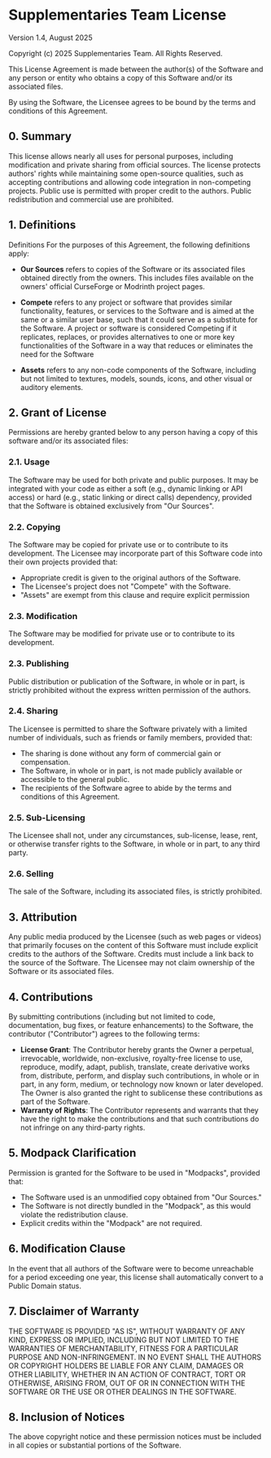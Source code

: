  # Supplementaries Team License
Version 1.4, August 2025

Copyright (c) 2025 Supplementaries Team.  All Rights Reserved.

This License Agreement is made between the author(s) of the Software and any person or entity who obtains a copy of this Software and/or its associated files.

By using the Software, the Licensee agrees to be bound by the terms and conditions of this Agreement.

## 0. Summary
This license allows nearly all uses for personal purposes, including modification and private sharing from official sources.
The license protects authors' rights while maintaining some open-source qualities, such as accepting contributions and allowing code integration in non-competing projects.
Public use is permitted with proper credit to the authors.
Public redistribution and commercial use are prohibited. 

## 1. Definitions

Definitions
For the purposes of this Agreement, the following definitions apply:

- **Our Sources** refers to copies of the Software or its associated files obtained directly from the owners. This includes files available on the owners' official CurseForge or Modrinth project pages.

- **Compete** refers to any project or software that provides similar functionality, features, or services to the Software and is aimed at the same or a similar user base, such that it could serve as a substitute for the Software. A project or software is considered Competing if it replicates, replaces, or provides alternatives to one or more key functionalities of the Software in a way that reduces or eliminates the need for the Software


- **Assets** refers to any non-code components of the Software, including but not limited to textures, models, sounds, icons, and other visual or auditory elements.

## 2. Grant of License

Permissions are hereby granted below to any person having a copy of
this software and/or its associated files:

### 2.1. Usage
The Software may be used for both private and public purposes. 
It may be integrated with your code as either a soft (e.g., dynamic linking or API access) or hard (e.g., static linking or direct calls) dependency, provided that the Software is obtained exclusively from "Our Sources".

### 2.2. Copying
The Software may be copied for private use or to contribute to its development.
The Licensee may incorporate part of this Software code into their own projects provided that:
- Appropriate credit is given to the original authors of the Software.
- The Licensee's project does not "Compete" with the Software.
- "Assets" are exempt from this clause and require explicit permission

### 2.3. Modification
The Software may be modified for private use or to contribute to its development.

### 2.3. Publishing
Public distribution or publication of the Software, in whole or in part, is strictly prohibited without the express written permission of the authors.

### 2.4. Sharing
The Licensee is permitted to share the Software privately with a limited number of individuals, such as friends or family members, provided that:

- The sharing is done without any form of commercial gain or compensation.
- The Software, in whole or in part, is not made publicly available or accessible to the general public.
- The recipients of the Software agree to abide by the terms and conditions of this Agreement.

### 2.5. Sub-Licensing
The Licensee shall not, under any circumstances, sub-license, lease, rent, or otherwise transfer rights to the Software, in whole or in part, to any third party.

### 2.6. Selling
The sale of the Software, including its associated files, is strictly prohibited.

## 3. Attribution
Any public media produced by the Licensee (such as web pages or videos) that primarily focuses on the content of this Software must include explicit credits to the authors of the Software.
Credits must include a link back to the source of the Software.
The Licensee may not claim ownership of the Software or its associated files.

## 4. Contributions
By submitting contributions (including but not limited to code, documentation, bug fixes, or feature enhancements) to the Software, the contributor ("Contributor") agrees to the following terms:

- **License Grant**: The Contributor hereby grants the Owner a perpetual, irrevocable, worldwide, non-exclusive, royalty-free license to use, reproduce, modify, adapt, publish, translate, create derivative works from, distribute, perform, and display such contributions, in whole or in part, in any form, medium, or technology now known or later developed. The Owner is also granted the right to sublicense these contributions as part of the Software.
- **Warranty of Rights**: The Contributor represents and warrants that they have the right to make the contributions and that such contributions do not infringe on any third-party rights.

## 5. Modpack Clarification
Permission is granted for the Software to be used in "Modpacks", provided that:

- The Software used is an unmodified copy obtained from "Our Sources."
- The Software is not directly bundled in the "Modpack", as this would violate the redistribution clause.
- Explicit credits within the "Modpack" are not required.

## 6. Modification Clause
In the event that all authors of the Software were to become unreachable for a period exceeding one year, this license shall automatically convert to a Public Domain status.

## 7. Disclaimer of Warranty

THE SOFTWARE IS PROVIDED "AS IS", WITHOUT WARRANTY OF ANY KIND, EXPRESS OR IMPLIED, INCLUDING BUT NOT LIMITED TO THE WARRANTIES OF MERCHANTABILITY, FITNESS FOR A PARTICULAR PURPOSE AND NON-INFRINGEMENT. IN NO EVENT SHALL THE AUTHORS OR COPYRIGHT HOLDERS BE LIABLE FOR ANY CLAIM, DAMAGES OR OTHER LIABILITY, WHETHER IN AN ACTION OF CONTRACT, TORT OR OTHERWISE, ARISING FROM, OUT OF OR IN CONNECTION WITH THE SOFTWARE OR THE USE OR OTHER DEALINGS IN THE SOFTWARE.

## 8. Inclusion of Notices
The above copyright notice and these permission notices must be included in all copies or substantial portions of the Software.
